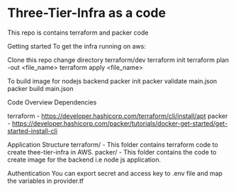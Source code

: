 # Three-Tier-Infra as a code
This repo is contains terraform and packer code

Getting started
To get the infra running on aws:

Clone this repo
change directory terraform/dev
terraform init
terraform plan -out <file_name>
terraform apply <file_name>

To build image for nodejs backend
packer init
packer validate main.json
packer build main.json

Code Overview
Dependencies

terraform - https://developer.hashicorp.com/terraform/cli/install/apt
packer - https://developer.hashicorp.com/packer/tutorials/docker-get-started/get-started-install-cli

Application Structure
terraform/ - This folder contains terraform code to create thee-tier-infra in AWS.
packer/ - This folder contains the code to create image for the backend i.e node js application.

Authentication
You can export secret and access key to .env file and map the variables in provider.tf
